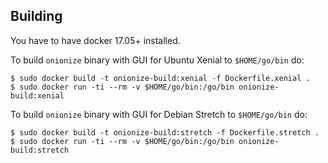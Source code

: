 Building
-------
You have to have docker 17.05+ installed.

To build `onionize` binary with GUI for Ubuntu Xenial to `$HOME/go/bin` do:
```shell
$ sudo docker build -t onionize-build:xenial -f Dockerfile.xenial .
$ sudo docker run -ti --rm -v $HOME/go/bin:/go/bin onionize-build:xenial
```

To build `onionize` binary with GUI for Debian Stretch to `$HOME/go/bin` do:
```shell
$ sudo docker build -t onionize-build:stretch -f Dockerfile.stretch .
$ sudo docker run -ti --rm -v $HOME/go/bin:/go/bin onionize-build:stretch
```
